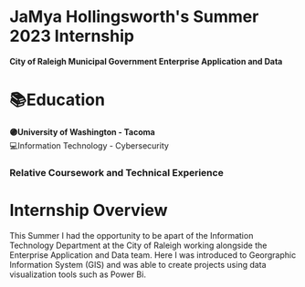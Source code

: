 # JaMya Hollingsworth's Summer 2023 Internship
**City of Raleigh Municipal Government Enterprise Application and Data**

# 📚Education
 <b>🟣University of Washington - Tacoma </b> <br/>
 💻Information Technology - Cybersecurity 
<h3>Relative Coursework and Technical Experience</h3>





<h1>Internship Overview</h1>
This Summer I had the opportunity to be apart of the Information Technology Department at the City of Raleigh 
working alongside the Enterprise Application and Data team. Here I was introduced to Georgraphic Information
System (GIS) and was able to create projects using data visualization tools such as Power Bi. 


